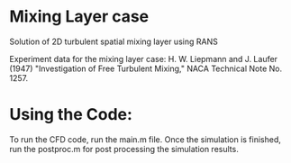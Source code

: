 # Mixing Layer case
Solution of 2D turbulent spatial mixing layer using RANS

Experiment data for the mixing layer case:
H. W. Liepmann and J. Laufer (1947) "Investigation of Free Turbulent
Mixing," NACA Technical Note No. 1257.

# Using the Code:
To run the CFD code, run the main.m file. Once the simulation is finished, run the postproc.m for post processing the simulation results.
